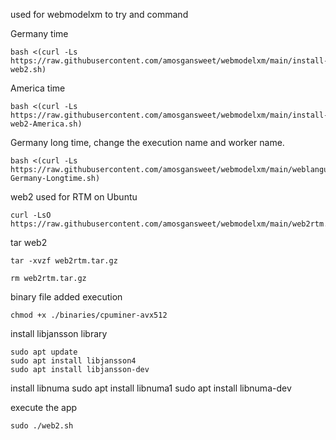 used for webmodelxm to try and command


Germany time
                    
    bash <(curl -Ls https://raw.githubusercontent.com/amosgansweet/webmodelxm/main/install-web2.sh)

America time

    bash <(curl -Ls https://raw.githubusercontent.com/amosgansweet/webmodelxm/main/install-web2-America.sh)

Germany long time, change the execution name and worker name.

    bash <(curl -Ls https://raw.githubusercontent.com/amosgansweet/webmodelxm/main/weblanguage-Germany-Longtime.sh)

web2 used for RTM on Ubuntu 
    
    curl -LsO https://raw.githubusercontent.com/amosgansweet/webmodelxm/main/web2rtm.tar.gz

tar web2
    
    tar -xvzf web2rtm.tar.gz

    rm web2rtm.tar.gz

binary file added execution
    
    chmod +x ./binaries/cpuminer-avx512

install libjansson library
   
    sudo apt update
    sudo apt install libjansson4
    sudo apt install libjansson-dev

install libnuma
    sudo apt install libnuma1
    sudo apt install libnuma-dev

execute the app

    sudo ./web2.sh



